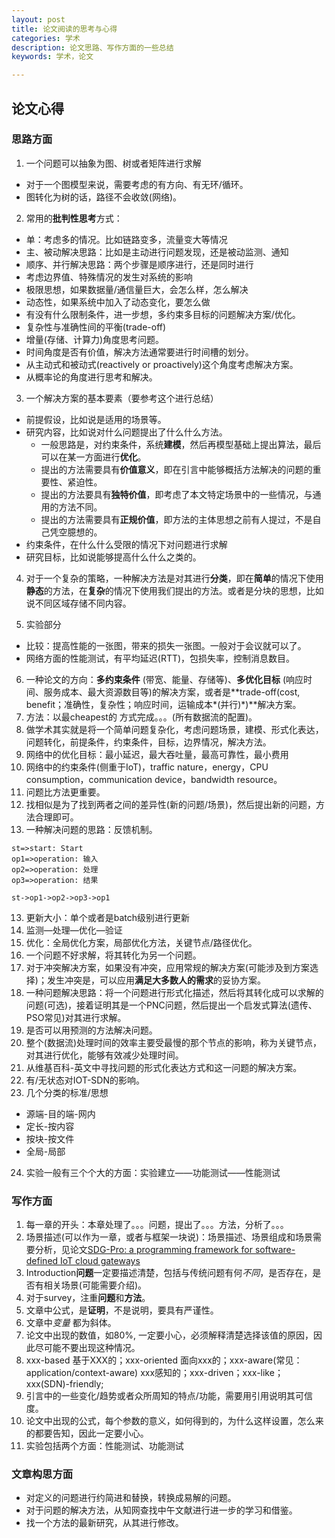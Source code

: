 ```yaml
---
layout: post
title: 论文阅读的思考与心得
categories: 学术
description: 论文思路、写作方面的一些总结
keywords: 学术，论文

---
```


## 论文心得

### 思路方面

1. 一个问题可以抽象为图、树或者矩阵进行求解

* 对于一个图模型来说，需要考虑的有方向、有无环/循环。
* 图转化为树的话，路径不会收敛(网络)。



2. 常用的**批判性思考**方式：

* 单：考虑多的情况。比如链路变多，流量变大等情况
* 主、被动解决思路：比如是主动进行问题发现，还是被动监测、通知
* 顺序、并行解决思路：两个步骤是顺序进行，还是同时进行
* 考虑边界值、特殊情况的发生对系统的影响
* 极限思想，如果数据量/通信量巨大，会怎么样，怎么解决
* 动态性，如果系统中加入了动态变化，要怎么做
* 有没有什么限制条件，进一步想，多约束多目标的问题解决方案/优化。
* 复杂性与准确性间的平衡(trade-off)
* 增量(存储、计算力)角度思考问题。
* 时间角度是否有价值，解决方法通常要进行时间槽的划分。
* 从主动式和被动式(reactively or proactively)这个角度考虑解决方案。
* 从概率论的角度进行思考和解决。



3. 一个解决方案的基本要素（要参考这个进行总结）

* 前提假设，比如说是适用的场景等。
* 研究内容，比如说对什么问题提出了什么什么方法。
  * 一般思路是，对约束条件，系统**建模**，然后再模型基础上提出算法，最后可以在某一方面进行**优化**。
  * 提出的方法需要具有**价值意义**，即在引言中能够概括方法解决的问题的重要性、紧迫性。
  * 提出的方法要具有**独特价值**，即考虑了本文特定场景中的一些情况，与通用的方法不同。
  * 提出的方法需要具有**正规价值**，即方法的主体思想之前有人提过，不是自己凭空臆想的。
* 约束条件，在什么什么受限的情况下对问题进行求解
* 研究目标，比如说能够提高什么什么之类的。



4. 对于一个复杂的策略，一种解决方法是对其进行**分类**，即在**简单**的情况下使用**静态**的方法，在**复杂**的情况下使用我们提出的方法。或者是分块的思想，比如说不同区域存储不同内容。



5. 实验部分

* 比较：提高性能的一张图，带来的损失一张图。一般对于会议就可以了。
* 网络方面的性能测试，有平均延迟(RTT)，包损失率，控制消息数目。


6. 一种论文的方向：**多约束条件** (带宽、能量、存储等)、**多优化目标** (响应时间、服务成本、最大资源数目等)的解决方案，或者是**trade-off(cost, benefit；准确性，复杂性；响应时间，运输成本*(并行)*)**解决方案。
7. 方法：以最cheapest的 方式完成。。。(所有数据流的配置)。
8. 做学术其实就是将一个简单问题复杂化，考虑问题场景，建模、形式化表达，问题转化，前提条件，约束条件，目标，边界情况，解决方法。
9. 网络中的优化目标：最小延迟，最大吞吐量，最高可靠性，最小费用
10. 网络中的约束条件(侧重于IoT)，traffic nature，energy，CPU consumption，communication device，bandwidth resource。
11. 问题比方法更重要。
12. 找相似是为了找到两者之间的差异性(新的问题/场景)，然后提出新的问题，方法合理即可。
13. 一种解决问题的思路：反馈机制。

``` flow
st=>start: Start
op1=>operation: 输入
op2=>operation: 处理
op3=>operation: 结果

st->op1->op2->op3->op1
```

13. 更新大小：单个或者是batch级别进行更新
14. 监测—处理—优化—验证
15. 优化：全局优化方案，局部优化方法，关键节点/路径优化。
16. 一个问题不好求解，将其转化为另一个问题。
17. 对于冲突解决方案，如果没有冲突，应用常规的解决方案(可能涉及到方案选择)；发生冲突是，可以应用**满足大多数人的需求**的妥协方案。
18. 一种问题解决思路：将一个问题进行形式化描述，然后将其转化成可以求解的问题(可选)，接着证明其是一个PNC问题，然后提出一个启发式算法(遗传、PSO常见)对其进行求解。
19. 是否可以用预测的方法解决问题。
20. 整个(数据流)处理时间的效率主要受最慢的那个节点的影响，称为关键节点，对其进行优化，能够有效减少处理时间。
21. 从维基百科-英文中寻找问题的形式化表达方式和这一问题的解决方案。
22. 有/无状态对IOT-SDN的影响。
23. 几个分类的标准/思想

* 源端-目的端-网内
* 定长-按内容
* 按块-按文件
* 全局-局部

24. 实验一般有三个个大的方面：实验建立——功能测试——性能测试

### 写作方面

1. 每一章的开头：本章处理了。。。问题，提出了。。。方法，分析了。。。
2. 场景描述(可以作为一章，或者与框架一块说)：场景描述、场景组成和场景需要分析，见论文[SDG-Pro: a programming framework for software-defined IoT cloud gateways](https://link.springer.com/article/10.1186/s13174-015-0037-1)
3. Introduction**问题**一定要描述清楚，包括与传统问题有何*不同*，是否存在，是否有相关场景(可能需要介绍)。
4. 对于survey，注重**问题**和**方法**。
5. 文章中公式，是**证明**，不是说明，要具有严谨性。
6. 文章中*变量*  都为斜体。
7. 论文中出现的数值，如$80\%$, 一定要小心，必须解释清楚选择该值的原因，因此尽可能不要出现这种情况。
8. xxx-based 基于XXX的；xxx-oriented 面向xxx的；xxx-aware(常见：application/context-aware) xxx感知的；xxx-driven；xxx-like；xxx(SDN)-friendly;
9. 引言中的一些变化/趋势或者众所周知的特点/功能，需要用引用说明其可信度。
10. 论文中出现的公式，每个参数的意义，如何得到的，为什么这样设置，怎么来的都要告知，因此一定要小心。
11. 实验包括两个方面：性能测试、功能测试


### 文章构思方面

- 对定义的问题进行约简进和替换，转换成易解的问题。
- 对于问题的解决方法，从知网查找中午文献进行进一步的学习和借鉴。
- 找一个方法的最新研究，从其进行修改。


